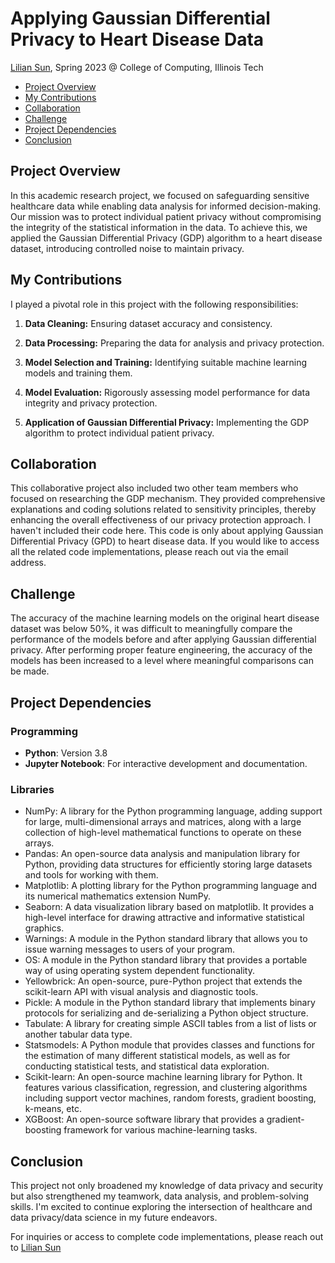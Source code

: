

# Applying Gaussian Differential Privacy to Heart Disease Data

[Lilian Sun](https://github.com/lilian-swen), Spring 2023 @ College of Computing, Illinois Tech



- [Project Overview](#project-overview)
- [My Contributions](#my-contributions)
- [Collaboration](#Collaboration)
- [Challenge](#Challenge)
- [Project Dependencies](#project-dependencies)
- [Conclusion](#Conclusion)

## Project Overview

In this academic research project, we focused on safeguarding sensitive healthcare data while enabling data analysis for informed decision-making. Our mission was to protect individual patient privacy without compromising the integrity of the statistical information in the data. To achieve this, we applied the Gaussian Differential Privacy (GDP) algorithm to a heart disease dataset, introducing controlled noise to maintain privacy.



## My Contributions

I played a pivotal role in this project with the following responsibilities:

1. **Data Cleaning:** Ensuring dataset accuracy and consistency.

2. **Data Processing:** Preparing the data for analysis and privacy protection.

3. **Model Selection and Training:** Identifying suitable machine learning models and training them.

4. **Model Evaluation:** Rigorously assessing model performance for data integrity and privacy protection.

5. **Application of Gaussian Differential Privacy:** Implementing the GDP algorithm to protect individual patient privacy.

   
## Collaboration

This collaborative project also included two other team members who focused on researching the GDP mechanism. They provided comprehensive explanations and coding solutions related to sensitivity principles, thereby enhancing the overall effectiveness of our privacy protection approach. I haven't included their code here. This code is only about applying Gaussian Differential Privacy (GPD) to heart disease data. If you would like to access all the related code implementations, please reach out via the email address.



## Challenge

The accuracy of the machine learning models on the original heart disease dataset was below 50%, it was difficult to meaningfully compare the performance of the models before and after applying Gaussian differential privacy. After performing proper feature engineering, the accuracy of the models has been increased to a level where meaningful comparisons can be made. 



## Project Dependencies 

### Programming

- **Python**: Version 3.8
- **Jupyter Notebook**: For interactive development and documentation.

### Libraries

- NumPy: A library for the Python programming language, adding support for large, multi-dimensional arrays and matrices, along with a large collection of high-level mathematical functions to operate on these arrays.
- Pandas: An open-source data analysis and manipulation library for Python, providing data structures for efficiently storing large datasets and tools for working with them.
- Matplotlib: A plotting library for the Python programming language and its numerical mathematics extension NumPy.
- Seaborn: A data visualization library based on matplotlib. It provides a high-level interface for drawing attractive and informative statistical graphics.
- Warnings: A module in the Python standard library that allows you to issue warning messages to users of your program.
- OS: A module in the Python standard library that provides a portable way of using operating system dependent functionality.
- Yellowbrick: An open-source, pure-Python project that extends the scikit-learn API with visual analysis and diagnostic tools.
- Pickle: A module in the Python standard library that implements binary protocols for serializing and de-serializing a Python object structure.
- Tabulate: A library for creating simple ASCII tables from a list of lists or another tabular data type.
- Statsmodels: A Python module that provides classes and functions for the estimation of many different statistical models, as well as for conducting statistical tests, and statistical data exploration.
- Scikit-learn: An open-source machine learning library for Python. It features various classification, regression, and clustering algorithms including support vector machines, random forests, gradient boosting, k-means, etc.
- XGBoost: An open-source software library that provides a gradient-boosting framework for various machine-learning tasks.



## Conclusion

This project not only broadened my knowledge of data privacy and security but also strengthened my teamwork, data analysis, and problem-solving skills. I'm excited to continue exploring the intersection of healthcare and data privacy/data science in my future endeavors.

For inquiries or access to complete code implementations, please reach out to [Lilian Sun](https://github.com/lilian-swen)
